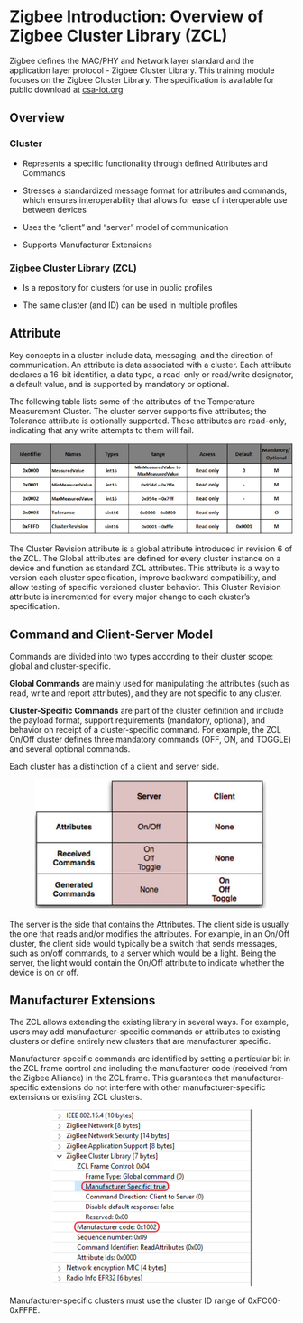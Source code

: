 # Zigbee Introduction: Overview of Zigbee Cluster Library (ZCL)

Zigbee defines the MAC/PHY and Network layer standard and the application layer protocol - Zigbee Cluster Library.
This training module focuses on the Zigbee Cluster Library. The specification is available for public download at [csa-iot.org](https://csa-iot.org/)

## Overview

### Cluster

- Represents a specific functionality through defined Attributes and Commands

- Stresses a standardized message format for attributes and commands, which ensures interoperability that allows for ease of interoperable use between devices

- Uses the “client” and “server” model of communication

- Supports Manufacturer Extensions

### Zigbee Cluster Library (ZCL)

- Is a repository for clusters for use in public profiles

- The same cluster (and ID) can be used in multiple profiles

## Attribute

Key concepts in a cluster include data, messaging, and the direction of communication. An attribute is data associated with a cluster. Each attribute declares a 16-bit identifier, a data type, a read-only or read/write designator, a default value, and is supported by mandatory or optional.

The following table lists some of the attributes of the Temperature Measurement Cluster. The cluster server supports five attributes; the Tolerance attribute is optionally supported. These attributes are read-only, indicating that any write attempts to them will fail.

<p align="center"> <img src = "./resources/cluster-library-01.png"> </p>

The Cluster Revision attribute is a global attribute introduced in revision 6 of the ZCL. The Global attributes are defined for every cluster instance on a device and function as standard ZCL attributes. This attribute is a way to version each cluster specification, improve backward compatibility, and allow testing of specific versioned cluster behavior. This Cluster Revision attribute is incremented for every major change to each cluster’s specification.

## Command and Client-Server Model

Commands are divided into two types according to their cluster scope: global and cluster-specific.

__Global Commands__ are mainly used for manipulating the attributes (such as read, write and report attributes), and they are not specific to any cluster.

__Cluster-Specific Commands__ are part of the cluster definition and include the payload format, support requirements (mandatory, optional), and behavior on receipt of a cluster-specific command. For example, the ZCL On/Off cluster defines three mandatory commands (OFF, ON, and TOGGLE) and several optional commands.

Each cluster has a distinction of a client and server side.

<p align="center"> <img src = "./resources/cluster-library-02.png"> </p>

The server is the side that contains the Attributes. The client side is usually the one that reads and/or modifies the attributes. For example, in an On/Off cluster, the client side would typically be a switch that sends messages, such as on/off commands, to a server which would be a light. Being the server, the light would contain the On/Off attribute to indicate whether the device is on or off.

## Manufacturer Extensions

The ZCL allows extending the existing library in several ways. For example, users may add manufacturer-specific commands or attributes to existing clusters or define entirely new clusters that are manufacturer specific.

Manufacturer-specific commands are identified by setting a particular bit in the ZCL frame control and including the manufacturer code (received from the Zigbee Alliance) in the ZCL frame. This guarantees that manufacturer-specific extensions do not interfere with other manufacturer-specific extensions or existing ZCL clusters.

<p align="center"> <img src = "./resources/cluster-library-03.png"> </p>

Manufacturer-specific clusters must use the cluster ID range of 0xFC00-0xFFFE.